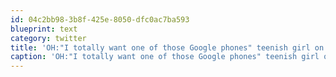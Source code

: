 ```yaml
---
id: 04c2bb98-3b8f-425e-8050-dfc0ac7ba593
blueprint: text
category: twitter
title: 'OH:"I totally want one of those Google phones" teenish girl on Bernard Ave today. Not just for geeks anymore.'
caption: 'OH:"I totally want one of those Google phones" teenish girl on Bernard Ave today. Not just for geeks anymore.'
---
```

